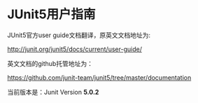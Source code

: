 # JUnit5用户指南

JUnit5官方user guide文档翻译，原英文文档地址为:

http://junit.org/junit5/docs/current/user-guide/

英文文档的github托管地址为：

https://github.com/junit-team/junit5/tree/master/documentation

当前版本是：Junit Version **5.0.2**
